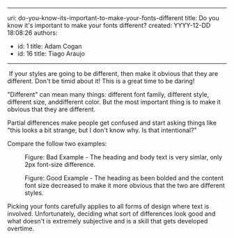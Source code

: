 

---
uri: do-you-know-its-important-to-make-your-fonts-different
title: Do you know it's important to make your fonts different?
created: YYYY-12-DD 18:08:26
authors:
  - id: 1
    title: Adam Cogan
  - id: 16
    title: Tiago Araujo
---




<span class='intro'> <p>​
                    If your styles are going to be different, then make it obvious that they are different. Don't be timid about it! This is a great time to be daring!</p><p>&quot;Different&quot; can mean many things&#58; different font family, different style, different size, and​ different color. But the most important thing is to make it obvious that they are different.</p><p>Partial differences make&#160;people get confused and start asking things like &quot;this looks a bit strange, but I don't know why. Is that intentional?&quot;</p> </span>

<p>Compare the follow two examples&#58;</p><dl class="badImage"><dt>
                        <img src="/PublishingImages/choosingFontsbad.png" alt="" /></dt><dd>
                        Figure&#58; Bad Example - The heading and body text is very simlar, only 2px font-size difference.</dd></dl><dl class="goodImage"><dt>
                        <img src="/PublishingImages/choosingFontsgood.png" alt="" /></dt><dd>
                        Figure&#58; Good Example - The heading as been bolded and the content font size decreased to make it more obvious that the two are different styles.</dd></dl><p>Picking your fonts carefully applies to all forms of design where text is involved. Unfortunately, deciding what sort of differences look good and what doesn't is extremely subjective and is a skill that gets developed overtime.</p>


